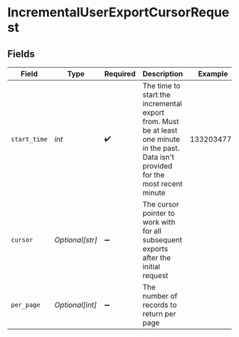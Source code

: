 # IncrementalUserExportCursorRequest


## Fields

| Field                                                                                                                                  | Type                                                                                                                                   | Required                                                                                                                               | Description                                                                                                                            | Example                                                                                                                                |
| -------------------------------------------------------------------------------------------------------------------------------------- | -------------------------------------------------------------------------------------------------------------------------------------- | -------------------------------------------------------------------------------------------------------------------------------------- | -------------------------------------------------------------------------------------------------------------------------------------- | -------------------------------------------------------------------------------------------------------------------------------------- |
| `start_time`                                                                                                                           | *int*                                                                                                                                  | :heavy_check_mark:                                                                                                                     | The time to start the incremental export from. Must be at least one minute in the past. Data isn't provided for the most recent minute | 1332034771                                                                                                                             |
| `cursor`                                                                                                                               | *Optional[str]*                                                                                                                        | :heavy_minus_sign:                                                                                                                     | The cursor pointer to work with for all subsequent exports after the initial request                                                   |                                                                                                                                        |
| `per_page`                                                                                                                             | *Optional[int]*                                                                                                                        | :heavy_minus_sign:                                                                                                                     | The number of records to return per page                                                                                               |                                                                                                                                        |